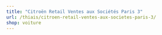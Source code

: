 ```yaml
---
title: "Citroën Retail Ventes aux Sociétés Paris 3"
url: /thiais/citroen-retail-ventes-aux-societes-paris-3/
shop: voiture
---
```

